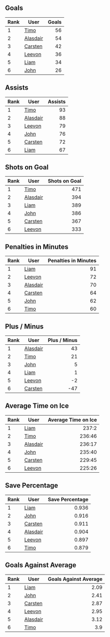 ## Goals
| Rank | User | Goals |
| :--- | ---- | ---------: |
| 1 | [Timo](https://github.com/llevasseur/fantasy-hockey-league/blob/main/beta/ROSTERS.md#Timo) |  56 |
| 2 | [Alasdair](https://github.com/llevasseur/fantasy-hockey-league/blob/main/beta/ROSTERS.md#Alasdair) |  54 |
| 3 | [Carsten](https://github.com/llevasseur/fantasy-hockey-league/blob/main/beta/ROSTERS.md#Carsten) |  42 |
| 4 | [Leevon](https://github.com/llevasseur/fantasy-hockey-league/blob/main/beta/ROSTERS.md#Leevon) |  36 |
| 5 | [Liam](https://github.com/llevasseur/fantasy-hockey-league/blob/main/beta/ROSTERS.md#Liam) |  34 |
| 6 | [John](https://github.com/llevasseur/fantasy-hockey-league/blob/main/beta/ROSTERS.md#John) |  26 |
## Assists
| Rank | User | Assists |
| :--- | ---- | ---------: |
| 1 | [Timo](https://github.com/llevasseur/fantasy-hockey-league/blob/main/beta/ROSTERS.md#Timo) |  93 |
| 2 | [Alasdair](https://github.com/llevasseur/fantasy-hockey-league/blob/main/beta/ROSTERS.md#Alasdair) |  88 |
| 3 | [Leevon](https://github.com/llevasseur/fantasy-hockey-league/blob/main/beta/ROSTERS.md#Leevon) |  79 |
| 4 | [John](https://github.com/llevasseur/fantasy-hockey-league/blob/main/beta/ROSTERS.md#John) |  76 |
| 5 | [Carsten](https://github.com/llevasseur/fantasy-hockey-league/blob/main/beta/ROSTERS.md#Carsten) |  72 |
| 6 | [Liam](https://github.com/llevasseur/fantasy-hockey-league/blob/main/beta/ROSTERS.md#Liam) |  67 |
## Shots on Goal
| Rank | User | Shots on Goal |
| :--- | ---- | ---------: |
| 1 | [Timo](https://github.com/llevasseur/fantasy-hockey-league/blob/main/beta/ROSTERS.md#Timo) |  471 |
| 2 | [Alasdair](https://github.com/llevasseur/fantasy-hockey-league/blob/main/beta/ROSTERS.md#Alasdair) |  394 |
| 3 | [Liam](https://github.com/llevasseur/fantasy-hockey-league/blob/main/beta/ROSTERS.md#Liam) |  389 |
| 4 | [John](https://github.com/llevasseur/fantasy-hockey-league/blob/main/beta/ROSTERS.md#John) |  386 |
| 5 | [Carsten](https://github.com/llevasseur/fantasy-hockey-league/blob/main/beta/ROSTERS.md#Carsten) |  367 |
| 6 | [Leevon](https://github.com/llevasseur/fantasy-hockey-league/blob/main/beta/ROSTERS.md#Leevon) |  333 |
## Penalties in Minutes
| Rank | User | Penalties in Minutes |
| :--- | ---- | ---------: |
| 1 | [Liam](https://github.com/llevasseur/fantasy-hockey-league/blob/main/beta/ROSTERS.md#Liam) |  91 |
| 2 | [Leevon](https://github.com/llevasseur/fantasy-hockey-league/blob/main/beta/ROSTERS.md#Leevon) |  72 |
| 3 | [Alasdair](https://github.com/llevasseur/fantasy-hockey-league/blob/main/beta/ROSTERS.md#Alasdair) |  70 |
| 4 | [Carsten](https://github.com/llevasseur/fantasy-hockey-league/blob/main/beta/ROSTERS.md#Carsten) |  64 |
| 5 | [John](https://github.com/llevasseur/fantasy-hockey-league/blob/main/beta/ROSTERS.md#John) |  62 |
| 6 | [Timo](https://github.com/llevasseur/fantasy-hockey-league/blob/main/beta/ROSTERS.md#Timo) |  60 |
## Plus / Minus
| Rank | User | Plus / Minus |
| :--- | ---- | ---------: |
| 1 | [Alasdair](https://github.com/llevasseur/fantasy-hockey-league/blob/main/beta/ROSTERS.md#Alasdair) |  43 |
| 2 | [Timo](https://github.com/llevasseur/fantasy-hockey-league/blob/main/beta/ROSTERS.md#Timo) |  21 |
| 3 | [John](https://github.com/llevasseur/fantasy-hockey-league/blob/main/beta/ROSTERS.md#John) |  5 |
| 4 | [Liam](https://github.com/llevasseur/fantasy-hockey-league/blob/main/beta/ROSTERS.md#Liam) |  1 |
| 5 | [Leevon](https://github.com/llevasseur/fantasy-hockey-league/blob/main/beta/ROSTERS.md#Leevon) |  -2 |
| 6 | [Carsten](https://github.com/llevasseur/fantasy-hockey-league/blob/main/beta/ROSTERS.md#Carsten) |  -47 |
## Average Time on Ice
| Rank | User | Average Time on Ice |
| :--- | ---- | ---------: |
| 1 | [Liam](https://github.com/llevasseur/fantasy-hockey-league/blob/main/beta/ROSTERS.md#Liam) |  237:2 |
| 2 | [Timo](https://github.com/llevasseur/fantasy-hockey-league/blob/main/beta/ROSTERS.md#Timo) |  236:46 |
| 3 | [Alasdair](https://github.com/llevasseur/fantasy-hockey-league/blob/main/beta/ROSTERS.md#Alasdair) |  236:17 |
| 4 | [John](https://github.com/llevasseur/fantasy-hockey-league/blob/main/beta/ROSTERS.md#John) |  235:40 |
| 5 | [Carsten](https://github.com/llevasseur/fantasy-hockey-league/blob/main/beta/ROSTERS.md#Carsten) |  229:45 |
| 6 | [Leevon](https://github.com/llevasseur/fantasy-hockey-league/blob/main/beta/ROSTERS.md#Leevon) |  225:26 |
## Save Percentage
| Rank | User | Save Percentage |
| :--- | ---- | ---------: |
| 1 | [Liam](https://github.com/llevasseur/fantasy-hockey-league/blob/main/beta/ROSTERS.md#Liam) |  0.936 |
| 2 | [John](https://github.com/llevasseur/fantasy-hockey-league/blob/main/beta/ROSTERS.md#John) |  0.916 |
| 3 | [Carsten](https://github.com/llevasseur/fantasy-hockey-league/blob/main/beta/ROSTERS.md#Carsten) |  0.911 |
| 4 | [Alasdair](https://github.com/llevasseur/fantasy-hockey-league/blob/main/beta/ROSTERS.md#Alasdair) |  0.904 |
| 5 | [Leevon](https://github.com/llevasseur/fantasy-hockey-league/blob/main/beta/ROSTERS.md#Leevon) |  0.897 |
| 6 | [Timo](https://github.com/llevasseur/fantasy-hockey-league/blob/main/beta/ROSTERS.md#Timo) |  0.879 |
## Goals Against Average
| Rank | User | Goals Against Average |
| :--- | ---- | ---------: |
| 1 | [Liam](https://github.com/llevasseur/fantasy-hockey-league/blob/main/beta/ROSTERS.md#Liam) |  2.09 |
| 2 | [John](https://github.com/llevasseur/fantasy-hockey-league/blob/main/beta/ROSTERS.md#John) |  2.41 |
| 3 | [Carsten](https://github.com/llevasseur/fantasy-hockey-league/blob/main/beta/ROSTERS.md#Carsten) |  2.87 |
| 4 | [Leevon](https://github.com/llevasseur/fantasy-hockey-league/blob/main/beta/ROSTERS.md#Leevon) |  2.95 |
| 5 | [Alasdair](https://github.com/llevasseur/fantasy-hockey-league/blob/main/beta/ROSTERS.md#Alasdair) |  3.12 |
| 6 | [Timo](https://github.com/llevasseur/fantasy-hockey-league/blob/main/beta/ROSTERS.md#Timo) |  3.9 |
